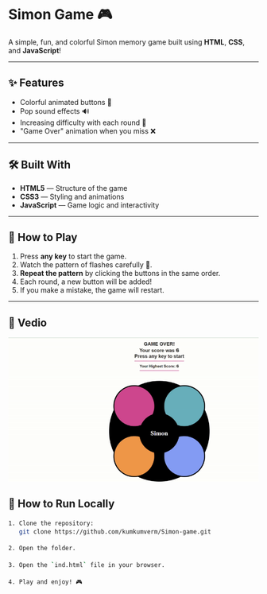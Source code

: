 # Simon Game 🎮

A simple, fun, and colorful Simon memory game built using **HTML**, **CSS**, and **JavaScript**!

---

## ✨ Features

- Colorful animated buttons 🎨
- Pop sound effects 🔊
- Increasing difficulty with each round 🚀
- "Game Over" animation when you miss ❌

---

## 🛠️ Built With

- **HTML5** — Structure of the game
- **CSS3** — Styling and animations
- **JavaScript** — Game logic and interactivity

---

## 🚀 How to Play

1. Press **any key** to start the game.
2. Watch the pattern of flashes carefully 👀.
3. **Repeat the pattern** by clicking the buttons in the same order.
4. Each round, a new button will be added!
5. If you make a mistake, the game will restart.

---

## 📸 Vedio
![GIF Alt Text](https://github.com/kumkumverm/Simon-game/raw/master/vedio.gif)




## 📂 How to Run Locally

```bash
1. Clone the repository:
   git clone https://github.com/kumkumverm/Simon-game.git

2. Open the folder.

3. Open the `ind.html` file in your browser.

4. Play and enjoy! 🎮
